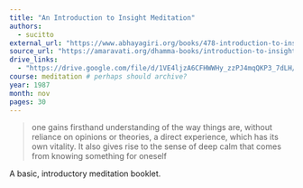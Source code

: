 ```yaml
---
title: "An Introduction to Insight Meditation"
authors:
  - sucitto
external_url: "https://www.abhayagiri.org/books/478-introduction-to-insight-meditation"
source_url: "https://amaravati.org/dhamma-books/introduction-to-insight-meditation/"
drive_links:
  - "https://drive.google.com/file/d/1VE4ljzA6CFHWWHy_zzPJ4mqQKP3_7dLH/view?usp=drivesdk"
course: meditation # perhaps should archive?
year: 1987
month: nov
pages: 30
---
```


> one gains firsthand understanding of the way things
are, without reliance on opinions or theories, a direct experience,
which has its own vitality. It also gives rise to the sense of deep calm
that comes from knowing something for oneself

A basic, introductory meditation booklet.